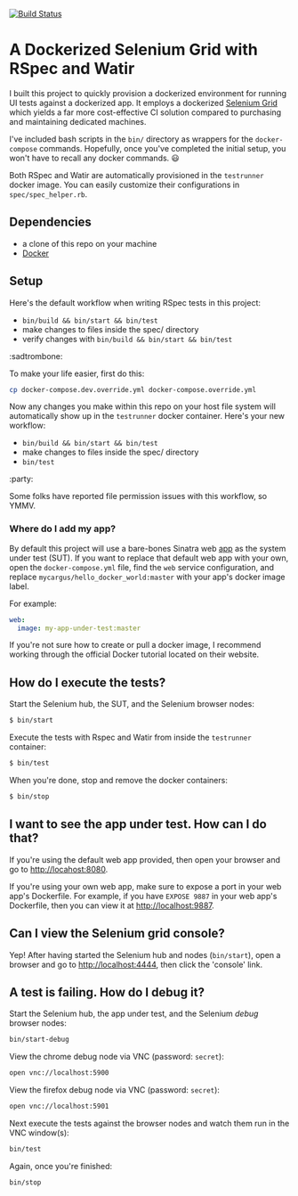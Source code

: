 [![Build Status](https://travis-ci.org/mycargus/watir-docker-grid.svg?branch=master)](https://travis-ci.org/mycargus/watir-docker-grid)

# A Dockerized Selenium Grid with RSpec and Watir

I built this project to quickly provision a dockerized environment for running
UI tests against a dockerized app. It employs a dockerized [Selenium Grid]
which yields a far more cost-effective CI solution compared to purchasing and
maintaining dedicated machines.

I've included bash scripts in the `bin/` directory as wrappers for the
`docker-compose` commands. Hopefully, once you've completed the initial setup,
you won't have to recall any docker commands. :smiley:

Both RSpec and Watir are automatically provisioned in the `testrunner` docker
image. You can easily customize their configurations in `spec/spec_helper.rb`.

## Dependencies

- a clone of this repo on your machine
- [Docker]

## Setup

Here's the default workflow when writing RSpec tests in this project:

- `bin/build && bin/start && bin/test`
- make changes to files inside the spec/ directory
- verify changes with `bin/build && bin/start && bin/test`

:sadtrombone:

To make your life easier, first do this:

```bash
cp docker-compose.dev.override.yml docker-compose.override.yml
```

Now any changes you make within this repo on your host file system will
automatically show up in the `testrunner` docker container. Here's your new
workflow:

- `bin/build && bin/start && bin/test`
- make changes to files inside the spec/ directory
- `bin/test`

:party:

Some folks have reported file permission issues with this workflow, so YMMV.

### Where do I add my app?

By default this project will use a bare-bones Sinatra web [app] as the system
under test (SUT). If you want to replace that default web app with your own,
open the `docker-compose.yml` file, find the `web` service configuration, and
replace `mycargus/hello_docker_world:master` with your app's docker image label.

For example:

```yaml
web:
  image: my-app-under-test:master
```

If you're not sure how to create or pull a docker image, I recommend working
through the official Docker tutorial located on their website.

## How do I execute the tests?

Start the Selenium hub, the SUT, and the Selenium browser nodes:

```sh
$ bin/start
```

Execute the tests with Rspec and Watir from inside the `testrunner` container:

```sh
$ bin/test
```

When you're done, stop and remove the docker containers:

```sh
$ bin/stop
```

## I want to see the app under test. How can I do that?

If you're using the default web app provided, then open your browser and go to
<http://locahost:8080>.

If you're using your own web app, make sure to expose a port in your web app's
Dockerfile. For example, if you have `EXPOSE 9887` in your web app's Dockerfile,
then you can view it at <http://localhost:9887>.

## Can I view the Selenium grid console?

Yep! After having started the Selenium hub and nodes (`bin/start`), open a
browser and go to <http://localhost:4444>, then click the 'console' link.

## A test is failing. How do I debug it?

Start the Selenium hub, the app under test, and the Selenium _debug_ browser
nodes:

```bash
bin/start-debug
```

View the chrome debug node via VNC (password: `secret`):

```bash
open vnc://localhost:5900
```

View the firefox debug node via VNC (password: `secret`):

```bash
open vnc://localhost:5901
```

Next execute the tests against the browser nodes and watch them run in the VNC
window(s):

```bash
bin/test
```

Again, once you're finished:

```bash
bin/stop
```

[app]: https://github.com/mycargus/hello_docker_world
[docker]: https://docs.docker.com/
[selenium grid]: https://github.com/SeleniumHQ/docker-selenium

